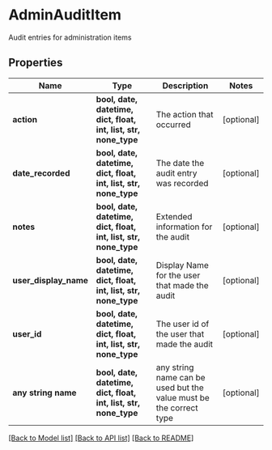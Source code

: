 # AdminAuditItem

Audit entries for administration items

## Properties
Name | Type | Description | Notes
------------ | ------------- | ------------- | -------------
**action** | **bool, date, datetime, dict, float, int, list, str, none_type** | The action that occurred | [optional] 
**date_recorded** | **bool, date, datetime, dict, float, int, list, str, none_type** | The date the audit entry was recorded | [optional] 
**notes** | **bool, date, datetime, dict, float, int, list, str, none_type** | Extended information for the audit | [optional] 
**user_display_name** | **bool, date, datetime, dict, float, int, list, str, none_type** | Display Name for the user that made the audit | [optional] 
**user_id** | **bool, date, datetime, dict, float, int, list, str, none_type** | The user id of the user that made the audit | [optional] 
**any string name** | **bool, date, datetime, dict, float, int, list, str, none_type** | any string name can be used but the value must be the correct type | [optional]

[[Back to Model list]](../README.md#documentation-for-models) [[Back to API list]](../README.md#documentation-for-api-endpoints) [[Back to README]](../README.md)


